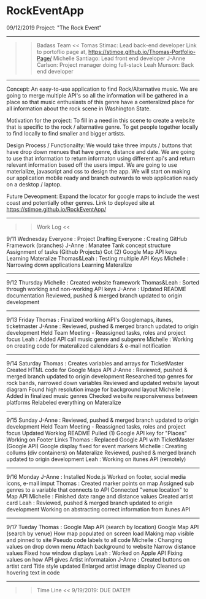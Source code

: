 # RockEventApp

09/12/2019
Project: "The Rock Event"
___________________________________________________________________________________________________________________________________
>> Badass Team <<
Tomas Stimac: Lead back-end developer Link to portoflio page at, https://stimoe.github.io/Thomas-Portfolio-Page/
Michelle Santiago: Lead front end developer
J-Anne Carlson: Project manager doing full-stack
Leah Munson: Back end developer
___________________________________________________________________________________________________________________________________
Concept: An easy-to-use application to find Rock/Alternative music. We are going to merge multiple API's so all the information will be gathered in a place
so that music enthusiasts of this genre have a centeralized place for all information about the rock scene in Washington State.

Motivation for the project: To fill in a need in this scene to create a website that is specific to the rock / alternative genre. To get people together locally
to find locally to find smaller and bigger artists.

Design Process / Functionailty: We would take three imputs / buttons that have drop down menues that have genre, distance and date. We are going to use that information
to  return informaton using different api's and return relevant information based off the users imput. We are going to use materialize, javascript and css to design the app.
We will start on making our application mobile ready and branch outwards to web application ready on a desktop / laptop.

Future Deveopment: Expand the locator for google maps to include the west coast and potentially other genres.
Link to deployed site at https://stimoe.github.io/RockEventApp/
____________________________________________________________________________________________________________________________________

>> Work Log <<

9/11 Wednesday
               Everyone : Project Drafting
               Everyone : Creating GitHub Framework (branches)
               J-Anne : Manatee Tank concept structure
                        Assignment of tasks (Github Projects)
                        Got (2) Google Map API keys
                        Learning Materalize
               Thomas&Leah : Testing multiple API Keys
               Michelle : Narrowing down applications
                         Learning Materalize
_________________________________________________________________

9/12 Thursday
              Michelle : Created website framework
              Thomas&Leah : Sorted through working and non-working API keys
              J-Anne : Updated README documentation
                       Reviewed, pushed & merged branch updated to origin development
__________________________________________________________________

9/13 Friday
              Thomas : Finalized working API's Googlemaps, itunes, ticketmaster
              J-Anne : Reviewed, pushed & merged branch updated to origin development
                       Held Team Meeting - Reassigned tasks, roles and project focus
              Leah : Added API call music genre and subgenre
              Michelle : Working on creating code for materalized calenddars & e-mail notification
              
__________________________________________________________________

9/14 Saturday
             Thomas : Creates variables and arrays for TicketMaster
                      Created HTML code for Google Maps API
             J-Anne : Reviewed, pushed & merged branch updated to origin development
                      Researched top genres for rock bands, narrowed down variables
                      Reviewed and updated website layout diagram
                      Found high resolution image for background layout
             Michelle : Added in finalized music genres
                        Checked website responsiveness between platforms
                        Relabeled everything on Materalize

__________________________________________________________________

9/15 Sunday
           J-Anne : Reviewed, pushed & merged branch updated to origin development
                    Held Team Meeting - Reassigned tasks, roles and project focus
                    Updated Worklog README
                    Pulled (1) Google API key for "Places"
                    Working on Footer Links
           Thomas : Replaced Google API with TicketMaster (Google API)
                    Google display fixed for event markers
           Michelle : Creating collums (div containers) on Materalize
                      Reviewed, pushed & merged branch updated to origin development
           Leah : Working on itunes API (remotely)

__________________________________________________________________

9/16 Monday
           J-Anne : Installed Node.js
                    Worked on footer, social media icons, e-mail imput
           Thomas : Created marker points on map
                    Assigned sub genres to a variable that connects to API
                    Connected "venue location" to Map API
           Michelle : Finished date range and distance values
                      Created artist card
           Leah : Reviewed, pushed & merged branch updated to origin development
                  Working on abstracting correct information from itunes API
__________________________________________________________________

9/17 Tueday Thomas : Google Map API (search by location)
                     Google Map API (search by venue)
                     How map populated on screen load
                     Making map visible and pinned to site
                     Pseudo code labels to all code
           Michelle : Changing values on drop down menu
                      Attach background to website
                      Narrow distance values
                      Fixed how window displays
           Leah : Worked on Apple API
                  Fixing values on how API gives Artist informataion
           J-Anne : Created buttons on artist card
                    Title style updated
                    Enlarged artist image display
                    Cleaned up hovering text in code
__________________________________________________________________
                      
>> Time Line <<
9/19/2019: DUE DATE!!!
